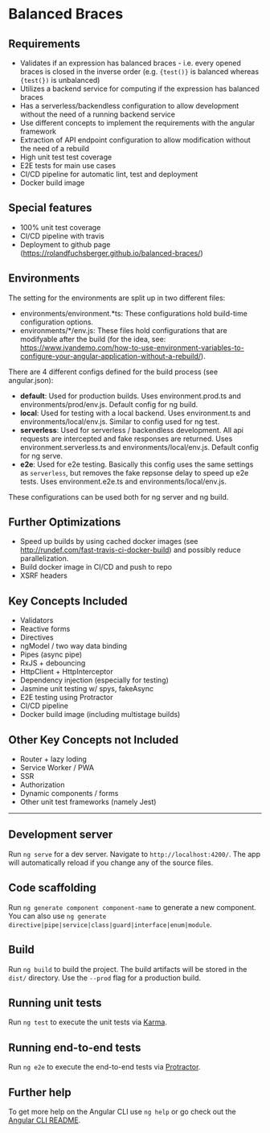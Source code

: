 # Balanced Braces

## Requirements
- Validates if an expression has balanced braces - i.e. every opened braces is closed in the inverse order (e.g. `{test()}` is balanced whereas `{test(})` is unbalanced)
- Utilizes a backend service for computing if the expression has balanced braces
- Has a serverless/backendless configuration to allow development without the need of a running backend service
- Use different concepts to implement the requirements with the angular framework
- Extraction of API endpoint configuration to allow modification without the need of a rebuild
- High unit test test coverage
- E2E tests for main use cases
- CI/CD pipeline for automatic lint, test and deployment
- Docker build image

## Special features
- 100% unit test coverage
- CI/CD pipeline with travis
- Deployment to github page (https://rolandfuchsberger.github.io/balanced-braces/)

## Environments

The setting for the environments are split up in two different files:
- environments/environment.*ts: These configurations hold build-time configuration options.
- environments/*/env.js: These files hold configurations that are modifyable after the build (for the idea, see: https://www.jvandemo.com/how-to-use-environment-variables-to-configure-your-angular-application-without-a-rebuild/). 

There are 4 different configs defined for the build process (see angular.json):

- __default__: Used for production builds. Uses environment.prod.ts and environments/prod/env.js. Default config for ng build.
- __local__: Used for testing with a local backend. Uses environment.ts and environments/local/env.js. Similar to config used for ng test.
- __serverless__: Used for serverless / backendless development. All api requests are intercepted and fake responses are returned. Uses environment.serverless.ts and environments/local/env.js. Default config for ng serve. 
- __e2e__: Used for e2e testing. Basically this config uses the same settings as `serverless`, but removes the fake repsonse delay to speed up e2e tests. Uses environment.e2e.ts and environments/local/env.js.

These configurations can be used both for ng server and ng build.

## Further Optimizations
- Speed up builds by using cached docker images (see http://rundef.com/fast-travis-ci-docker-build) and possibly reduce parallelization.
- Build docker image in CI/CD and push to repo
- XSRF headers

## Key Concepts Included
- Validators
- Reactive forms
- Directives
- ngModel / two way data binding
- Pipes (async pipe)
- RxJS + debouncing
- HttpClient + HttpInterceptor
- Dependency injection (especially for testing)
- Jasmine unit testing w/ spys, fakeAsync
- E2E testing using Protractor
- CI/CD pipeline
- Docker build image (including multistage builds)

## Other Key Concepts not Included
- Router + lazy loding
- Service Worker / PWA
- SSR
- Authorization
- Dynamic components / forms
- Other unit test frameworks (namely Jest)

---

## Development server

Run `ng serve` for a dev server. Navigate to `http://localhost:4200/`. The app will automatically reload if you change any of the source files.

## Code scaffolding

Run `ng generate component component-name` to generate a new component. You can also use `ng generate directive|pipe|service|class|guard|interface|enum|module`.

## Build

Run `ng build` to build the project. The build artifacts will be stored in the `dist/` directory. Use the `--prod` flag for a production build.

## Running unit tests

Run `ng test` to execute the unit tests via [Karma](https://karma-runner.github.io).

## Running end-to-end tests

Run `ng e2e` to execute the end-to-end tests via [Protractor](http://www.protractortest.org/).

## Further help

To get more help on the Angular CLI use `ng help` or go check out the [Angular CLI README](https://github.com/angular/angular-cli/blob/master/README.md).
